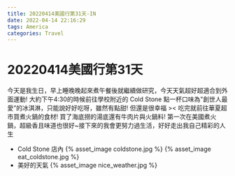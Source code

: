 ```yaml
---
title: 20220414美國行第31天-IN
date: 2022-04-14 22:16:29
tags: America
categories: Travel
---
```

# 20220414美國行第31天

今天是我生日，早上睡晚晚起來煮午餐後就繼續做研究，今天天氣超好超適合到外面運動! 大約下午4:30的時候前往學校附近的 Cold Stone 點一杯口味為"創世人最愛”的冰淇淋，只能說好好吃呀，雖然有點甜! 但還是很幸福 >< 吃完就前往華夏超市買煮火鍋的食材! 買了海底撈的湯底還有牛肉片與火鍋料! 第一次在美國煮火鍋，超級香且味道也很好~接下來的我會更努力過生活，好好走出我自己精彩的人生

- Cold Stone 店內
 {% asset_image coldstone.jpg %}
 {% asset_image eat_coldstone.jpg %}
- 美好的天氣
 {% asset_image nice_weather.jpg %}